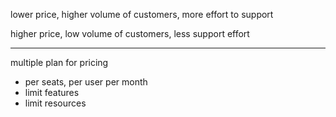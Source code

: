 
lower price, higher volume of customers, more effort to support

higher price, low volume of customers, less support effort

---

multiple plan for pricing
- per seats, per user per month
- limit features
- limit resources